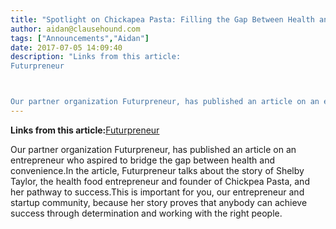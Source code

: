 ```yaml
---
title: "Spotlight on Chickapea Pasta: Filling the Gap Between Health and Convenience"
author: aidan@clausehound.com
tags: ["Announcements","Aidan"]
date: 2017-07-05 14:09:40
description: "Links from this article:
Futurpreneur



Our partner organization Futurpreneur, has published an article on an entrepreneur who aspired to bridge..."
---
```


**Links from this article:**[Futurpreneur](http://www.futurpreneur.ca/en/2017/spotlight-on-chickapea-pasta/)

Our partner organization Futurpreneur, has published an article on an entrepreneur who aspired to bridge the gap between health and convenience.In the article, Futurpreneur talks about the story of Shelby Taylor, the health food entrepreneur and founder of Chickpea Pasta, and her pathway to success.This is important for you, our entrepreneur and startup community, because her story proves that anybody can achieve success through determination and working with the right people.